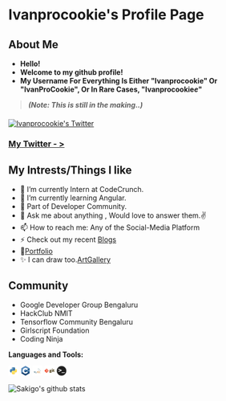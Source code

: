 # Ivanprocookie's Profile Page  

## About Me  
- **Hello!**  
- **Welcome to my github profile!**  
- **My Username For Everything Is Either "Ivanprocookie" Or "IvanProCookie", Or In Rare Cases, "Ivanprocookie*e*"**
> ***(Note: This is still in the making..)***  

<a href="https://twitter.com/ivanprocookie">
<img align="middle" alt="Ivanprocookie's Twitter" width="50px" src="https://cdn.jsdelivr.net/npm/simple-icons@v3/icons/twitter.svg" />
<h3>My Twitter - ></h3>
</a>

## **My Intrests/Things I like**  

- 🔭 I’m currently Intern at CodeCrunch.
- 🌱 I’m currently learning Angular.
- 👯 Part of Developer Community.
- 💬 Ask me about anything , Would love to answer them.✌
- 📫 How to reach me: Any of the Social-Media Platform 
- ⚡ Check out my recent [Blogs](https://medium.com/@saketprag322)
- 📝[Portfolio](https://sakigo9.github.io/MyPortfolio/)
- ✨ I can draw too.[ArtGallery](https://www.instagram.com/finding_my.way/)



## **Community**
- Google Developer Group Bengaluru
- HackClub NMIT
- Tensorflow Community Bengaluru
- Girlscript Foundation
- Coding Ninja

**Languages and Tools:**  

<code><img height="20" src="https://raw.githubusercontent.com/github/explore/80688e429a7d4ef2fca1e82350fe8e3517d3494d/topics/python/python.png"></code>
<code><img height="20" src="https://raw.githubusercontent.com/github/explore/80688e429a7d4ef2fca1e82350fe8e3517d3494d/topics/cpp/cpp.png"></code>
<code><img height="20" src="https://raw.githubusercontent.com/github/explore/80688e429a7d4ef2fca1e82350fe8e3517d3494d/topics/mysql/mysql.png"></code>
<code><img height="20" src="https://raw.githubusercontent.com/github/explore/80688e429a7d4ef2fca1e82350fe8e3517d3494d/topics/git/git.png"></code>
<code><img height="20" src="https://raw.githubusercontent.com/github/explore/80688e429a7d4ef2fca1e82350fe8e3517d3494d/topics/terminal/terminal.png"></code>

![Sakigo's github stats](https://github-readme-stats.vercel.app/api?username=sakigo9&show_icons=true&hide_border=true)
